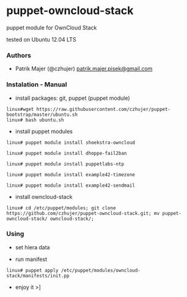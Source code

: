 # puppet-owncloud-stack
puppet module for OwnCloud Stack

tested on Ubuntu 12.04 LTS

### Authors

* Patrik Majer (@czhujer) <patrik.majer.pisek@gmail.com>

### Instalation - Manual

* install packages: git, puppet (puppet module)

```
linux#wget https://raw.githubusercontent.com/czhujer/puppet-bootstrap/master/ubuntu.sh
linux# bash ubuntu.sh
```

* install puppet modules

```
linux# puppet module install shoekstra-owncloud
```

```
linux# puppet module install dhoppe-fail2ban
```

```
linux# puppet module install puppetlabs-ntp
```

```
linux# puppet module install example42-timezone
```

```
linux# puppet module install example42-sendmail
```

* install owncloud-stack

```
linux# cd /etc/puppet/modules; git clone https://github.com/czhujer/puppet-owncloud-stack.git; mv puppet-owncloud-stack/ owncloud-stack/;
```

### Using

* set hiera data

* run manifest

```
linux# puppet apply /etc/puppet/modules/owncloud-stack/manifests/init.pp
```

* enjoy it >]
